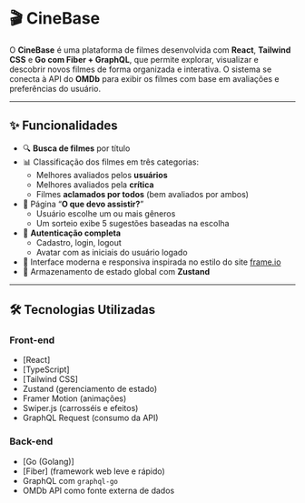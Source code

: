 # 🎬 CineBase

O **CineBase** é uma plataforma de filmes desenvolvida com **React**, **Tailwind CSS** e **Go com Fiber + GraphQL**, que permite explorar, visualizar e descobrir novos filmes de forma organizada e interativa. O sistema se conecta à API do **OMDb** para exibir os filmes com base em avaliações e preferências do usuário.

---

## ✨ Funcionalidades

- 🔍 **Busca de filmes** por título
- 📊 Classificação dos filmes em três categorias:
  - Melhores avaliados pelos **usuários**
  - Melhores avaliados pela **crítica**
  - Filmes **aclamados por todos** (bem avaliados por ambos)
- 🎲 Página “**O que devo assistir?**”
  - Usuário escolhe um ou mais gêneros
  - Um sorteio exibe 5 sugestões baseadas na escolha
- 🔐 **Autenticação completa**
  - Cadastro, login, logout
  - Avatar com as iniciais do usuário logado
- 🎨 Interface moderna e responsiva inspirada no estilo do site [frame.io](https://frame.io)
- 🧠 Armazenamento de estado global com **Zustand**

---

## 🛠️ Tecnologias Utilizadas

### Front-end
- [React]
- [TypeScript]
- [Tailwind CSS]
- Zustand (gerenciamento de estado)
- Framer Motion (animações)
- Swiper.js (carrosséis e efeitos)
- GraphQL Request (consumo da API)

### Back-end
- [Go (Golang)]
- [Fiber] (framework web leve e rápido)
- GraphQL com `graphql-go`
- OMDb API como fonte externa de dados

